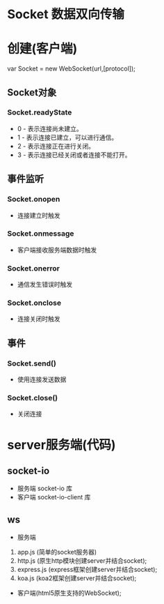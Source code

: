 # Socket  数据双向传输

# 创建(客户端)
var Socket = new WebSocket(url,[protocol]);

## Socket对象
### Socket.readyState
- 0 - 表示连接尚未建立。
- 1 - 表示连接已建立，可以进行通信。
- 2 - 表示连接正在进行关闭。
- 3 - 表示连接已经关闭或者连接不能打开。

## 事件监听
### Socket.onopen  
- 连接建立时触发

### Socket.onmessage  
- 客户端接收服务端数据时触发

### Socket.onerror 
- 通信发生错误时触发

### Socket.onclose  
- 连接关闭时触发

## 事件 
### Socket.send() 
- 使用连接发送数据 

### Socket.close() 
- 关闭连接


# server服务端(代码)

## socket-io 
- 服务端 socket-io 库
- 客户端 socket-io-client 库

## ws
- 服务端 
1. app.js (简单的socket服务器)
2. http.js (原生http模块创建server并结合socket);
3. express.js (express框架创建server并结合socket);
4. koa.js  (koa2框架创建server并结合socket);

- 客户端(html5原生支持的WebSocket);
